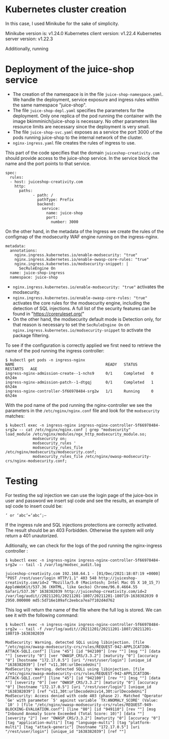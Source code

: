 # Kubernetes cluster creation

In this case, I used Minikube for the sake of simplicity.

Minikube version is: v1.24.0
Kubernetes client version: v1.22.4
Kubernetes server version: v1.22.3

Additionally, running 
# Deployment of the juice-shop service

- The creation of the namespace is in the file `juice-shop-namespace.yaml`. We handle the deployment, service exposure and ingress rules within the same namespace "juice-shop".
- The file `juice-shop-depl.yaml` specifies the parameters for the deployment. Only one replica of the pod running the container with the image bkimminich/juice-shop is necessary. No other parameters like resource limits are necessary since the deployment is very small.
- The file `juice-shop-svc.yaml` exposes as a service the port 3000 of the pods running juice-shop to the internal network of the cluster.
- `nginx-ingress.yaml` file creates the rules of ingress to use.

This part of the code specifies that the domain `juiceshop-creativity.com` should provide access to the juice-shop service. In the service block the name and the port points to that service.

```
spec:
  rules:
  - host: juiceshop-creativity.com
    http:
      paths:
            - path: /
              pathType: Prefix
              backend:
                service:
                  name: juice-shop
                  port:
                    number: 3000
```
On the other hand, in the metadata of the Ingress we create the rules of the configmap of the modsecurity WAF engine running on the ingress-nginx.

```
metadata:
  annotations:
    nginx.ingress.kubernetes.io/enable-modsecurity: "true"
    nginx.ingress.kubernetes.io/enable-owasp-core-rules: "true"
    nginx.ingress.kubernetes.io/modsecurity-snippet: |
      SecRuleEngine On
  name: juice-shop-ingress
  namespace: juice-shop
```

- `nginx.ingress.kubernetes.io/enable-modsecurity: "true"` activates the modsecurity.
- `nginx.ingress.kubernetes.io/enable-owasp-core-rules: "true"` activates the core rules for the modsecurity engine, including the detection of SQL injections. A full list of the security features can be found in "https://coreruleset.org/"
- On the other hand, the modsecurity default mode is Detection only, for that reason is necessary to set the `SecRuleEngine On` on `nginx.ingress.kubernetes.io/modsecurity-snippet` to activate the package filtering.

To see if the configuration is correctly applied we first need to retrieve the name of the pod running the ingress controller:

```
$ kubectl get pods -n ingress-nginx
NAME                                        READY   STATUS      RESTARTS   AGE
ingress-nginx-admission-create--1-nchs9     0/1     Completed   0          6h24m
ingress-nginx-admission-patch--1-dtgqj      0/1     Completed   1          6h24m
ingress-nginx-controller-5f66978484-srg2w   1/1     Running     0          6h24m
```

With the pod name of the pod running the nginx-controller we see the parameters in the `/etc/nginx/nginx.conf` file and look for the `modsecurity` matches:

```
$ kubectl exec -n ingress-nginx ingress-nginx-controller-5f66978484-srg2w -- cat /etc/nginx/nginx.conf | grep "modsecurity"
load_module /etc/nginx/modules/ngx_http_modsecurity_module.so;
			modsecurity on;
			modsecurity_rules '
			modsecurity_rules_file /etc/nginx/modsecurity/modsecurity.conf;
			modsecurity_rules_file /etc/nginx/owasp-modsecurity-crs/nginx-modsecurity.conf;
```
# Testing

For testing the sql injection we can use the login page of the juice-box in user and password we insert sql code and see the results, an example of sql code to insert could be:

```
‘ or ‘abc‘=‘abc‘;–
```

If the ingress rule and SQL injections protections are correctly activated. The result should be an 403 Forbidden. Otherwise the system will only return a 401 unautorized.

Aditionally, we can check for the logs of the pod running the nginx-ingress controller :
```
$ kubectl exec -n ingress-nginx ingress-nginx-controller-5f66978484-srg2w -- tail -1 /var/log/modsec_audit.log

juiceshop-creativity.com 192.168.64.1 - [01/Dec/2021:18:07:19 +0000] "POST /rest/user/login HTTP/1.1" 403 548 http://juiceshop-creativity.com/id=2 "Mozilla/5.0 (Macintosh; Intel Mac OS X 10_15_7) AppleWebKit/537.36 (KHTML, like Gecko) Chrome/96.0.4664.55 Safari/537.36" 1638382039 http://juiceshop-creativity.com/id=2 /var/log/audit//20211201/20211201-1807/20211201-180719-1638382039 0 2950.000000 md5:5d716e109afc2eebca7ea7f102d4d762
```
This log will return the name of the file where the full log is stored. We can see it with the following command:

```
$ kubectl exec -n ingress-nginx ingress-nginx-controller-5f66978484-srg2w -- tail -f /var/log/audit//20211201/20211201-1807/20211201-180719-1638382039

ModSecurity: Warning. detected SQLi using libinjection. [file "/etc/nginx/owasp-modsecurity-crs/rules/REQUEST-942-APPLICATION-ATTACK-SQLI.conf"] [line "45"] [id "942100"] [rev ""] [msg ""] [data ""] [severity "0"] [ver "OWASP_CRS/3.3.2"] [maturity "0"] [accuracy "0"] [hostname "172.17.0.5"] [uri "/rest/user/login"] [unique_id "1638382039"] [ref "v11,30t:urlDecodeUni"]
ModSecurity: Warning. detected SQLi using libinjection. [file "/etc/nginx/owasp-modsecurity-crs/rules/REQUEST-942-APPLICATION-ATTACK-SQLI.conf"] [line "45"] [id "942100"] [rev ""] [msg ""] [data ""] [severity "0"] [ver "OWASP_CRS/3.3.2"] [maturity "0"] [accuracy "0"] [hostname "172.17.0.5"] [uri "/rest/user/login"] [unique_id "1638382039"] [ref "v11,30t:urlDecodeUniv14,30t:urlDecodeUni"]
ModSecurity: Access denied with code 403 (phase 2). Matched "Operator `Ge' with parameter `5' against variable `TX:ANOMALY_SCORE' (Value: `10' ) [file "/etc/nginx/owasp-modsecurity-crs/rules/REQUEST-949-BLOCKING-EVALUATION.conf"] [line "80"] [id "949110"] [rev ""] [msg "Inbound Anomaly Score Exceeded (Total Score: 10)"] [data ""] [severity "2"] [ver "OWASP_CRS/3.3.2"] [maturity "0"] [accuracy "0"] [tag "application-multi"] [tag "language-multi"] [tag "platform-multi"] [tag "attack-generic"] [hostname "172.17.0.5"] [uri "/rest/user/login"] [unique_id "1638382039"] [ref ""]
```

